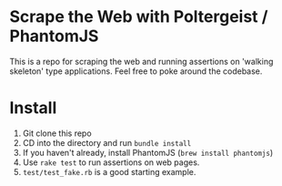 # Scrape the Web with Poltergeist / PhantomJS

 This is a repo for scraping the web and running assertions on 'walking skeleton' type applications. Feel free to poke around the codebase.

# Install
 1. Git clone this repo
 2. CD into the directory and run `bundle install`
 3. If you haven't already, install PhantomJS (`brew install phantomjs`)
 4. Use `rake test` to run assertions on web pages.
 5. `test/test_fake.rb` is a good starting example.